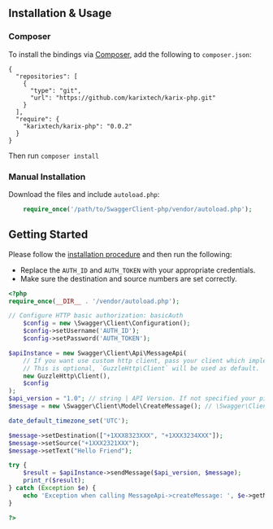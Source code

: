 ## Installation & Usage
### Composer

To install the bindings via [Composer](http://getcomposer.org/), add the following to `composer.json`:

```
{
  "repositories": [
    {
      "type": "git",
      "url": "https://github.com/karixtech/karix-php.git"
    }
  ],
  "require": {
    "karixtech/karix-php": "0.0.2"
  }
}
```

Then run `composer install`

### Manual Installation

Download the files and include `autoload.php`:

```php
    require_once('/path/to/SwaggerClient-php/vendor/autoload.php');
```


## Getting Started

Please follow the [installation procedure](#installation--usage) and then run the following:

- Replace the `AUTH_ID` and `AUTH_TOKEN` with your appropriate credentials.
- Make sure the destination and source numbers are set correctly.

```php
<?php
require_once(__DIR__ . '/vendor/autoload.php');

// Configure HTTP basic authorization: basicAuth
    $config = new \Swagger\Client\Configuration();
    $config->setUsername('AUTH_ID');
    $config->setPassword('AUTH_TOKEN');

$apiInstance = new Swagger\Client\Api\MessageApi(
    // If you want use custom http client, pass your client which implements `GuzzleHttp\ClientInterface`.
    // This is optional, `GuzzleHttp\Client` will be used as default.
    new GuzzleHttp\Client(),
    $config
);
$api_version = "1.0"; // string | API Version. If not specified your pinned verison is used.
$message = new \Swagger\Client\Model\CreateMessage(); // \Swagger\Client\Model\CreateAccount | Subaccount object

date_default_timezone_set('UTC');

$message->setDestination(["+1XXX8323XXX", "+1XXX3234XXX"]);
$message->setSource("+1XXX2321XXX");
$message->setText("Hello Friend");

try {
    $result = $apiInstance->sendMessage($api_version, $message);
    print_r($result);
} catch (Exception $e) {
    echo 'Exception when calling MessageApi->createMessage: ', $e->getMessage(), PHP_EOL;
}

?>

```
